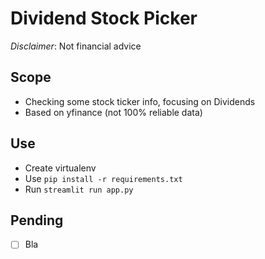 # Dividend Stock Picker

*Disclaimer*: Not financial advice

## Scope
- Checking some stock ticker info, focusing on Dividends
- Based on yfinance (not 100% reliable data)

## Use

- Create virtualenv
- Use ```pip install -r requirements.txt```
- Run ```streamlit run app.py```

## Pending

- [ ] Bla


